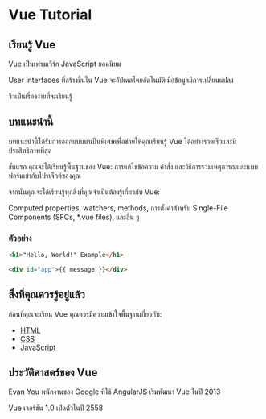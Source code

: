 # Vue Tutorial

## เรียนรู้ Vue

Vue เป็นเฟรมเวิร์ก JavaScript ยอดนิยม

User interfaces ที่สร้างขึ้นใน Vue จะอัปเดตโดยอัตโนมัติเมื่อข้อมูลมีการเปลี่ยนแปลง

วิวเป็นเรื่องง่ายที่จะเรียนรู้



## บทแนะนำนี้

บทแนะนำนี้ได้รับการออกแบบมาเป็นพิเศษเพื่อช่วยให้คุณเรียนรู้ Vue ได้อย่างรวดเร็วและมีประสิทธิภาพที่สุด

ขั้นแรก คุณจะได้เรียนรู้พื้นฐานของ Vue: การแก้ไขข้อความ คำสั่ง และวิธีการรวมเหตุการณ์และแบบฟอร์มเข้ากับโปรเจ็กต์ของคุณ

จากนั้นคุณจะได้เรียนรู้ทุกสิ่งที่คุณจำเป็นต้องรู้เกี่ยวกับ Vue:

Computed properties, watchers, methods, การตั้งค่าสำหรับ Single-File Components (SFCs, *.vue files),  และอื่น ๆ



### ตัวอย่าง

```html
<h1>"Hello, World!" Example</h1>

<div id="app">{{ message }}</div>
```



## สิ่งที่คุณควรรู้อยู่แล้ว

ก่อนที่คุณจะเรียน Vue คุณควรมีความเข้าใจพื้นฐานเกี่ยวกับ:

- [HTML](https://www.w3schools.com/html/default.asp)
- [CSS](https://www.w3schools.com/css/default.asp)
- [JavaScript](https://www.w3schools.com/js/default.asp)



## ประวัติศาสตร์ของ Vue

Evan You พนักงานของ Google ที่ใช้ AngularJS เริ่มพัฒนา Vue ในปี 2013

Vue เวอร์ชัน 1.0 เปิดตัวในปี 2558
